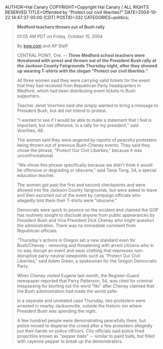 AUTHOR=Hal Canary
COPYRIGHT=Copyright Hal Canary / ALL RIGHTS RESERVED
TITLE=Offended by "Protect our civil liberties?"
DATE=2004-10-22 14:47:37-05:00 (CDT)
POSTID=332
CATEGORIES=politics;

> **Medford teachers thrown out of Bush rally**
> 
> 01:05 AM PDT on Friday, October 15, 2004
> 
> By [kgw.com](http://www.kgw.com/news-local/stories/kgw_101504_news_bush_teacher_peaceful_protest.33035f77.html) and AP Staff
> 
> CENTRAL POINT, Ore. -- **Three Medford school teachers were threatened with arrest and thrown out of the President Bush rally at the Jackson County Fairgrounds Thursday night, after they showed up wearing T-shirts with the slogan "Protect our civil liberties."**
> 
> All three women said they were carrying valid tickets for the event that they had received from Republican Party headquarters in Medford, which had been distributing event tickets to Bush supporters.
> 
> Teacher Janet Voorhies said she simply wanted to bring a message to President Bush, but did not intend to protest.
> 
> "I wanted to see if I would be able to make a statement that I feel is important, but not offensive, in a rally for my president," said Voorhies, 48.
> 
> The women said they were angered by reports of peaceful protesters being thrown out of previous Bush-Cheney events. They said they chose the phrase, "Protect Our Civil Liberties," because it was unconfrontational.
> 
> "We chose this phrase specifically because we didn't think it would be offensive or degrading or obscene," said Tania Tong, 34, a special education teacher.
> 
> The women got past the first and second checkpoints and were allowed into the Jackson County fairgrounds, but were asked to leave and then escorted out of the event by campaign officials who allegedly told them their T-shirts were "obscene."
> 
> Democrats were quick to pounce on the incident and claimed the GOP has routinely sought to disclude anyone from public appearances by President Bush and Vice President Dick Cheney who might question the administration. There was no immediate comment from Republican officials.
> 
> "Thursday's actions in Oregon set a new standard even for Bush/Cheney - removing and threatening with arrest citizens who in no way disrupt an event and wear clothing that expresses non-disruptive party-neutral viewpoints such as "Protect Our Civil Liberties," said Adam Green, a spokesman for the Oregon Democratic Party.
> 
> When Cheney visited Eugene last month, the Register-Guard newspaper reported that Perry Patterson, 54, was cited for criminal trespassing for blurting out the word "No" after Cheney claimed that the Bush administration had made the world safer.
> 
> In a separate and unrelated case Thursday, two protesters were arrested in nearby Jacksonville, outside the historic inn where President Bush was spending the night.
> 
> A few hundred people were demonstrating peacefully there, but police moved to disperse the crowd after a few protesters allegedly put their hands on police officers. City officials said police fired projectiles known as "pepper balls" -- similar to paint balls, but filled with cayenne pepper to break up the demonstrators.
